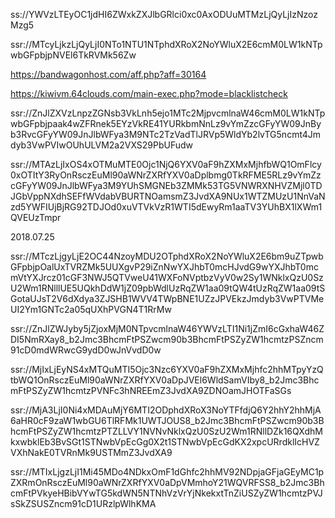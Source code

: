 ss://YWVzLTEyOC1jdHI6ZWxkZXJlbGRlci0xc0AxODUuMTMzLjQyLjIzNzozMzg5

ssr://MTcyLjkzLjQyLjI0NTo1NTU1NTphdXRoX2NoYWluX2E6cmM0LW1kNTpwbGFpbjpNVEl6TkRVMk56Zw

https://bandwagonhost.com/aff.php?aff=30164

https://kiwivm.64clouds.com/main-exec.php?mode=blacklistcheck

ssr://ZnJlZXVzLnpzZGNsb3VkLnh5ejo1MTc2MjpvcmlnaW46cmM0LW1kNTpwbGFpbjpaak4wZFRnek5EYzVkRE41YURkbmNnLz9vYmZzcGFyYW09JnByb3RvcGFyYW09JnJlbWFya3M9NTc2TzVadTlJRVp5WldYb2lvTG5ncmt4Jmdyb3VwPVIwOUhULVM2a2VXS29PbUFudw

ssr://MTAzLjIxOS4xOTMuMTE0Ojc1NjQ6YXV0aF9hZXMxMjhfbWQ1OmFlcy0xOTItY3RyOnRsczEuMl90aWNrZXRfYXV0aDplbmg0TkRFME5RLz9vYmZzcGFyYW09JnJlbWFya3M9YUhSMGNEb3ZMMk53TG5VNWRXNHVZMjl0TDJGbVppNXdhSEFfWVdabVBURTNOamsmZ3JvdXA9NUx1WTZMUzU1NnVaNzd5YWFIUjBjRG92TDJOd0xuVTVkVzR1WTI5dEwyRm1aaTV3YUhBX1lXWm1QVEUzTmpr

2018.07.25

ssr://MTczLjgyLjE2OC44NzoyMDU2OTphdXRoX2NoYWluX2E6bm9uZTpwbGFpbjpOalUxTVRZMk5UUXgvP29iZnNwYXJhbT0mcHJvdG9wYXJhbT0mcmVtYXJrcz01cGF3NWJ5QTVweU41WXFoNVptbzVyV0w2Sy1WNklxQzU0SzU2Wm1RNlllUE5UQkhDdW1jZ09pbWdlUzRqZW1aa09tQW4tUzRqZW1aa09tSGotaUJsT2V6dXdya3ZJSHB1WVV4TWpBNE1UZzJPVEkzJmdyb3VwPTVMeUI2Ym1GNTc2a05qUXhPVGN4T1RrMw

ssr://ZnJlZWJyby5jZjoxMjM0NTpvcmlnaW46YWVzLTI1Ni1jZmI6cGxhaW46ZDI5NmRXay8_b2Jmc3BhcmFtPSZwcm90b3BhcmFtPSZyZW1hcmtzPSZncm91cD0mdWRwcG9ydD0wJnVvdD0w

ssr://MjIxLjEyNS4xMTQuMTI5Ojc3Nzc6YXV0aF9hZXMxMjhfc2hhMTpyYzQtbWQ1OnRsczEuMl90aWNrZXRfYXV0aDpJVEl6WldSamVIby8_b2Jmc3BhcmFtPSZyZW1hcmtzPVNFc3hNREEmZ3JvdXA9ZDNOamJHOTFaSGs

ssr://MjA3LjI0Ni4xMDAuMjY6MTI2ODphdXRoX3NoYTFfdjQ6Y2hhY2hhMjA6aHR0cF9zaW1wbGU6TlRFMk1UWTJOUS8_b2Jmc3BhcmFtPSZwcm90b3BhcmFtPSZyZW1hcmtzPTZLLVY1NVNvNklxQzU0SzU2Wm1RNllDZk16QXdhMkxwbklEb3BvSGt1STNwbVpEcGg0X2t1STNwbVpEcGdKX2xpcURrdklIcHVZVXhNakE0TVRnMk9USTMmZ3JvdXA9

ssr://MTIxLjgzLjI1Mi45MDo4NDkxOmF1dGhfc2hhMV92NDpjaGFjaGEyMC1pZXRmOnRsczEuMl90aWNrZXRfYXV0aDpVMmhoY21WQVRFSS8_b2Jmc3BhcmFtPVkyeHBibVYwTG5kdWN5NTNhVzVrYjNkekxtTnZiUSZyZW1hcmtzPVJsSkZSUSZncm91cD1URzlpWlhKMA
